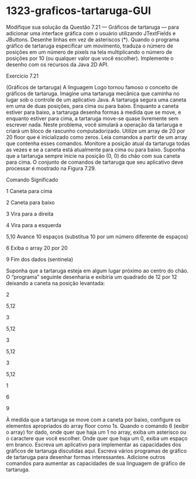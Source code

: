 # 1323-graficos-tartaruga-GUI
Modifique sua solução da Questão 7.21 — Gráficos de tartaruga — para adicionar uma interface gráfica com
o usuário utilizando JTextFields e JButtons. Desenhe linhas em vez de asteriscos (*). Quando o programa gráfico de tartaruga especificar um movimento, traduza o número de posições em um número de pixels na tela multiplicando o número de posições por 10 (ou
qualquer valor que você escolher). Implemente o desenho com os recursos da Java 2D API.

Exercicio 7.21

(Gráficos de tartaruga) A linguagem Logo tornou famoso o conceito de gráficos de tartaruga. Imagine uma tartaruga mecânica que caminha no lugar sob o controle de um aplicativo Java. A tartaruga segura uma caneta em uma de duas posições, para cima ou para baixo. Enquanto a caneta estiver para baixo, a tartaruga desenha formas à medida que se move, e enquanto estiver para cima, a tartaruga move-se quase livremente sem escrever nada. Neste problema, você simulará a operação da tartaruga e criará um bloco de rascunho computadorizado. Utilize um array de 20 por 20 floor que é inicializado como zeros. Leia comandos a partir de um array que contenha esses comandos. Monitore a posição atual da tartaruga todas as vezes e se a caneta está atualmente para cima ou para baixo. Suponha que a tartaruga sempre inicie na posição (0, 0) do chão com sua caneta para cima. O conjunto de comandos de tartaruga que seu aplicativo deve processar é mostrado na Figura 7.29.

Comando Significado

1 Caneta para cima

2 Caneta para baixo

3 Vira para a direita

4 Vira para a esquerda

5,10 Avance 10 espaços (substitua 10 por um número diferente de espaços)

6 Exiba o array 20 por 20

9 Fim dos dados (sentinela)

Suponha que a tartaruga esteja em algum lugar próximo ao centro do chão. O “programa” seguinte desenharia e exibiria um quadrado de 12 por 12 deixando a caneta na posição levantada:

2

5,12

3

5,12

3

5,12

3

5,12

1

6

9

À medida que a tartaruga se move com a caneta por baixo, configure os elementos apropriados do array floor como 1s. Quando o comando 6 (exibir o array) for dado, onde quer que haja um 1 no array, exiba um asterisco ou o caractere que você escolher. Onde quer que haja um 0, exiba um espaço em branco. Escreva um aplicativo para implementar as capacidades dos gráficos de tartaruga discutidas aqui. Escreva vários programas de gráfico de tartaruga para desenhar formas interessantes. Adicione outros comandos para aumentar as capacidades de sua linguagem de gráfico de tartaruga.
